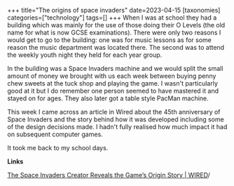 +++
title="The origins of space invaders"
date=2023-04-15
[taxonomies]
categories=["technology"]
tags=[]
+++
When I was at school they had a building which was mainly for the use of those doing their O Levels (the old name for what is now GCSE examinations). There were only two reasons I would get to go to the building: one was for music lessons as for some reason the music department was located there. The second was to attend the weekly youth night they held for each year group.

<!-- more -->

In the building was a Space Invaders machine and we would split the small amount of money we brought with us each week between buying penny chew sweets at the tuck shop and playing the game. I wasn't particularly good at it but I do remember one person seemed to have mastered it and stayed on for ages. They also later got a table style PacMan machine.

This week I came across an article in Wired about the 45th anniversary of Space Invaders and the story behind how it was developed including some of the design decisions made. I hadn't fully realised how much impact it had on subsequent computer games.

It took me back to my school days.

__Links__

[The Space Invaders Creator Reveals the Game’s Origin Story | WIRED](https://www.wired.com/story/space-invaders-45-years-tomohiro-nishikado)/
